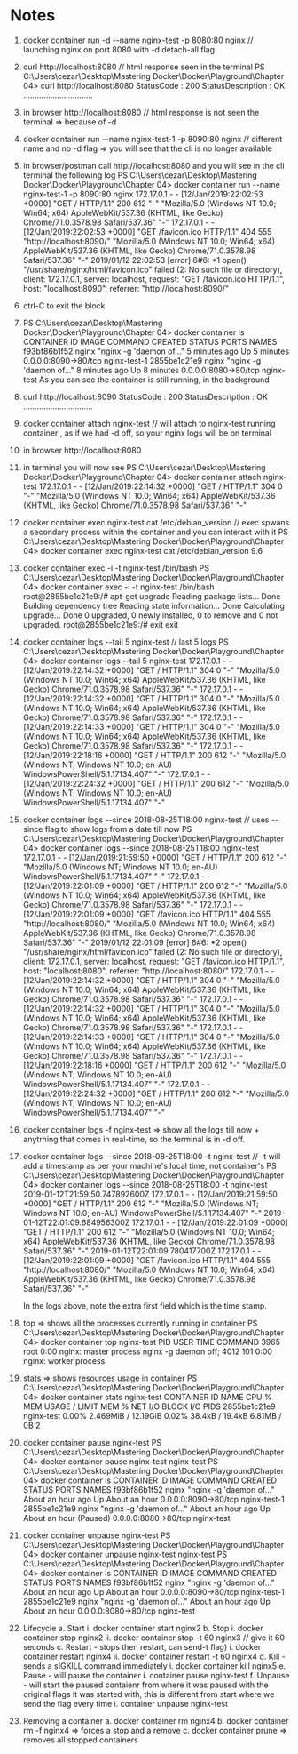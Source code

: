 # Notes

1. docker container run -d --name nginx-test -p 8080:80 nginx // launching nginx on port 8080 with -d detach-all flag
2. curl http://localhost:8080 // html response seen in the terminal
    PS C:\Users\cezar\Desktop\Mastering Docker\Docker\Playground\Chapter 04> curl http://localhost:8080
    StatusCode        : 200
    StatusDescription : OK
    ............<HTML content>...................
3. in browser http://localhost:8080 // html response is not seen the terminal => because of -d
4. docker container run --name nginx-test-1 -p 8090:80 nginx // different name and no -d flag => you will see that the cli is no longer available
5. in browser/postman call http://localhost:8080 and you will see in the cli terminal the following log
    PS C:\Users\cezar\Desktop\Mastering Docker\Docker\Playground\Chapter 04> docker container run --name nginx-test-1 -p 8090:80 nginx
    172.17.0.1 - - [12/Jan/2019:22:02:53 +0000] "GET / HTTP/1.1" 200 612 "-" "Mozilla/5.0 (Windows NT 10.0; Win64; x64) AppleWebKit/537.36 (KHTML, like Gecko) Chrome/71.0.3578.98 Safari/537.36" "-"
    172.17.0.1 - - [12/Jan/2019:22:02:53 +0000] "GET /favicon.ico HTTP/1.1" 404 555 "http://localhost:8090/" "Mozilla/5.0 (Windows NT 10.0; Win64; x64) AppleWebKit/537.36 (KHTML, like Gecko) Chrome/71.0.3578.98 Safari/537.36" "-"
    2019/01/12 22:02:53 [error] 6#6: *1 open() "/usr/share/nginx/html/favicon.ico" failed (2: No such file or directory), client: 172.17.0.1, server: localhost, request: "GET /favicon.ico HTTP/1.1", host: "localhost:8090", referrer: "http://localhost:8090/"
6. ctrl-C to exit the block
7. PS C:\Users\cezar\Desktop\Mastering Docker\Docker\Playground\Chapter 04> docker container ls
    CONTAINER ID        IMAGE               COMMAND                  CREATED             STATUS              PORTS                  NAMES
    f93bf86b1f52        nginx               "nginx -g 'daemon of…"   5 minutes ago       Up 5 minutes        0.0.0.0:8090->80/tcp   nginx-test-1
    2855be1c21e9        nginx               "nginx -g 'daemon of…"   8 minutes ago       Up 8 minutes        0.0.0.0:8080->80/tcp   nginx-test
   As you can see the container is still running, in the background
8. curl http://localhost:8090
    StatusCode        : 200
    StatusDescription : OK
    ............<HTML content>...................

9. docker container attach nginx-test // will attach to nginx-test running container , as if we had -d off, so your nginx logs will be on terminal
10. in browser http://localhost:8080
11. in terminal you will now see
    PS C:\Users\cezar\Desktop\Mastering Docker\Docker\Playground\Chapter 04> docker container attach nginx-test
    172.17.0.1 - - [12/Jan/2019:22:14:32 +0000] "GET / HTTP/1.1" 304 0 "-" "Mozilla/5.0 (Windows NT 10.0; Win64; x64) AppleWebKit/537.36 (KHTML, like Gecko) Chrome/71.0.3578.98 Safari/537.36" "-"
12. docker container exec nginx-test cat /etc/debian_version // exec spwans a secondary process within the container and you can interact with it
    PS C:\Users\cezar\Desktop\Mastering Docker\Docker\Playground\Chapter 04> docker container exec nginx-test cat /etc/debian_version
    9.6
13. docker container exec -i -t nginx-test /bin/bash
    PS C:\Users\cezar\Desktop\Mastering Docker\Docker\Playground\Chapter 04> docker container exec -i -t nginx-test /bin/bash
    root@2855be1c21e9:/# apt-get upgrade
    Reading package lists... Done
    Building dependency tree
    Reading state information... Done
    Calculating upgrade... Done
    0 upgraded, 0 newly installed, 0 to remove and 0 not upgraded.
    root@2855be1c21e9:/# exit
    exit
14. docker container logs --tail 5 nginx-test  // last 5 logs
    PS C:\Users\cezar\Desktop\Mastering Docker\Docker\Playground\Chapter 04> docker container logs --tail 5 nginx-test
    172.17.0.1 - - [12/Jan/2019:22:14:32 +0000] "GET / HTTP/1.1" 304 0 "-" "Mozilla/5.0 (Windows NT 10.0; Win64; x64) AppleWebKit/537.36 (KHTML, like Gecko) Chrome/71.0.3578.98 Safari/537.36" "-"
    172.17.0.1 - - [12/Jan/2019:22:14:32 +0000] "GET / HTTP/1.1" 304 0 "-" "Mozilla/5.0 (Windows NT 10.0; Win64; x64) AppleWebKit/537.36 (KHTML, like Gecko) Chrome/71.0.3578.98 Safari/537.36" "-"
    172.17.0.1 - - [12/Jan/2019:22:14:33 +0000] "GET / HTTP/1.1" 304 0 "-" "Mozilla/5.0 (Windows NT 10.0; Win64; x64) AppleWebKit/537.36 (KHTML, like Gecko) Chrome/71.0.3578.98 Safari/537.36" "-"
    172.17.0.1 - - [12/Jan/2019:22:18:16 +0000] "GET / HTTP/1.1" 200 612 "-" "Mozilla/5.0 (Windows NT; Windows NT 10.0; en-AU) WindowsPowerShell/5.1.17134.407" "-"
    172.17.0.1 - - [12/Jan/2019:22:24:32 +0000] "GET / HTTP/1.1" 200 612 "-" "Mozilla/5.0 (Windows NT; Windows NT 10.0; en-AU) WindowsPowerShell/5.1.17134.407" "-"
15. docker container logs --since 2018-08-25T18:00 nginx-test // uses --since flag to show logs from a date till now
    PS C:\Users\cezar\Desktop\Mastering Docker\Docker\Playground\Chapter 04> docker container logs --since 2018-08-25T18:00 nginx-test
    172.17.0.1 - - [12/Jan/2019:21:59:50 +0000] "GET / HTTP/1.1" 200 612 "-" "Mozilla/5.0 (Windows NT; Windows NT 10.0; en-AU) WindowsPowerShell/5.1.17134.407" "-"
    172.17.0.1 - - [12/Jan/2019:22:01:09 +0000] "GET / HTTP/1.1" 200 612 "-" "Mozilla/5.0 (Windows NT 10.0; Win64; x64) AppleWebKit/537.36 (KHTML, like Gecko) Chrome/71.0.3578.98 Safari/537.36" "-"
    172.17.0.1 - - [12/Jan/2019:22:01:09 +0000] "GET /favicon.ico HTTP/1.1" 404 555 "http://localhost:8080/" "Mozilla/5.0 (Windows NT 10.0; Win64; x64) AppleWebKit/537.36 (KHTML, like Gecko) Chrome/71.0.3578.98 Safari/537.36" "-"
    2019/01/12 22:01:09 [error] 6#6: *2 open() "/usr/share/nginx/html/favicon.ico" failed (2: No such file or directory), client: 172.17.0.1, server: localhost, request: "GET /favicon.ico HTTP/1.1", host: "localhost:8080", referrer: "http://localhost:8080/"
    172.17.0.1 - - [12/Jan/2019:22:14:32 +0000] "GET / HTTP/1.1" 304 0 "-" "Mozilla/5.0 (Windows NT 10.0; Win64; x64) AppleWebKit/537.36 (KHTML, like Gecko) Chrome/71.0.3578.98 Safari/537.36" "-"
    172.17.0.1 - - [12/Jan/2019:22:14:32 +0000] "GET / HTTP/1.1" 304 0 "-" "Mozilla/5.0 (Windows NT 10.0; Win64; x64) AppleWebKit/537.36 (KHTML, like Gecko) Chrome/71.0.3578.98 Safari/537.36" "-"
    172.17.0.1 - - [12/Jan/2019:22:14:33 +0000] "GET / HTTP/1.1" 304 0 "-" "Mozilla/5.0 (Windows NT 10.0; Win64; x64) AppleWebKit/537.36 (KHTML, like Gecko) Chrome/71.0.3578.98 Safari/537.36" "-"
    172.17.0.1 - - [12/Jan/2019:22:18:16 +0000] "GET / HTTP/1.1" 200 612 "-" "Mozilla/5.0 (Windows NT; Windows NT 10.0; en-AU) WindowsPowerShell/5.1.17134.407" "-"
    172.17.0.1 - - [12/Jan/2019:22:24:32 +0000] "GET / HTTP/1.1" 200 612 "-" "Mozilla/5.0 (Windows NT; Windows NT 10.0; en-AU) WindowsPowerShell/5.1.17134.407" "-"
16. docker container logs -f nginx-test => show all the logs till now + anytrhing that comes in real-time, so the terminal is in -d off.
17. docker container logs --since 2018-08-25T18:00 -t nginx-test  // -t will add a timestamp as per your machine's local time, not container's
    PS C:\Users\cezar\Desktop\Mastering Docker\Docker\Playground\Chapter 04> docker container logs --since 2018-08-25T18:00 -t nginx-test
    2019-01-12T21:59:50.747892600Z 172.17.0.1 - - [12/Jan/2019:21:59:50 +0000] "GET / HTTP/1.1" 200 612 "-" "Mozilla/5.0 (Windows NT; Windows NT 10.0; en-AU) WindowsPowerShell/5.1.17134.407" "-"
    2019-01-12T22:01:09.684956300Z 172.17.0.1 - - [12/Jan/2019:22:01:09 +0000] "GET / HTTP/1.1" 200 612 "-" "Mozilla/5.0 (Windows NT 10.0; Win64; x64) AppleWebKit/537.36 (KHTML, like Gecko) Chrome/71.0.3578.98 Safari/537.36" "-"
    2019-01-12T22:01:09.780417700Z 172.17.0.1 - - [12/Jan/2019:22:01:09 +0000] "GET /favicon.ico HTTP/1.1" 404 555 "http://localhost:8080/" "Mozilla/5.0 (Windows NT 10.0; Win64; x64) AppleWebKit/537.36 (KHTML, like Gecko) Chrome/71.0.3578.98 Safari/537.36" "-"

    In the logs above, note the extra first field which is the time stamp.

18. top => shows all the processes currently running in container
    PS C:\Users\cezar\Desktop\Mastering Docker\Docker\Playground\Chapter 04> docker container top nginx-test
    PID                 USER                TIME                COMMAND
    3965                root                0:00                nginx: master process nginx -g daemon off;
    4012                101                 0:00                nginx: worker process

19. stats => shows resources usage in container
    PS C:\Users\cezar\Desktop\Mastering Docker\Docker\Playground\Chapter 04> docker container stats nginx-test
    CONTAINER ID        NAME                CPU %               MEM USAGE / LIMIT     MEM %               NET I/O             BLOCK I/O           PIDS
    2855be1c21e9        nginx-test          0.00%               2.469MiB / 12.19GiB   0.02%               38.4kB / 19.4kB     6.81MB / 0B         2
20. docker container pause nginx-test
    PS C:\Users\cezar\Desktop\Mastering Docker\Docker\Playground\Chapter 04> docker container pause nginx-test
    nginx-test
    PS C:\Users\cezar\Desktop\Mastering Docker\Docker\Playground\Chapter 04> docker container ls
    CONTAINER ID        IMAGE               COMMAND                  CREATED             STATUS                      PORTS                  NAMES
    f93bf86b1f52        nginx               "nginx -g 'daemon of…"   About an hour ago   Up About an hour            0.0.0.0:8090->80/tcp   nginx-test-1
    2855be1c21e9        nginx               "nginx -g 'daemon of…"   About an hour ago   Up About an hour (Paused)   0.0.0.0:8080->80/tcp   nginx-test
21. docker container unpause nginx-test
    PS C:\Users\cezar\Desktop\Mastering Docker\Docker\Playground\Chapter 04> docker container unpause nginx-test
    nginx-test
    PS C:\Users\cezar\Desktop\Mastering Docker\Docker\Playground\Chapter 04> docker container ls
    CONTAINER ID        IMAGE               COMMAND                  CREATED             STATUS              PORTS                  NAMES
    f93bf86b1f52        nginx               "nginx -g 'daemon of…"   About an hour ago   Up About an hour    0.0.0.0:8090->80/tcp   nginx-test-1
    2855be1c21e9        nginx               "nginx -g 'daemon of…"   About an hour ago   Up About an hour    0.0.0.0:8080->80/tcp   nginx-test

22. Lifecycle
    a. Start
        i.  docker container start nginx2 
    b. Stop
        i.  docker container stop nginx2
        ii. docker container stop -t 60 nginx3 // give it 60 seconds
    c. Restart - stops then restart, can send-t flag)
        i.  docker container restart nginx4
        ii. docker container restart -t 60 nginx4
    d. Kill - sends a sIGKILL command immediately
        i.  docker container kill nginx5
    e. Pause - will pause the container
        i.  container pause nginx-test
    f. Unpause - will start the paused contaienr from where it was paused with the original flags it was started with, this is different from start where we send the flag every time
        i.  container unpause nginx-test

23. Removing a container
    a. docker container rm nginx4
    b. docker container rm -f nginx4 => forces a stop and a remove
    c. docker container prune  => removes all stopped containers
